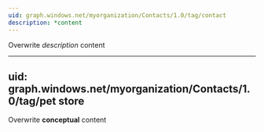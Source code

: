 ```yaml
---
uid: graph.windows.net/myorganization/Contacts/1.0/tag/contact
description: *content
---
```


Overwrite *description* content

---
uid: graph.windows.net/myorganization/Contacts/1.0/tag/pet store
---

Overwrite **conceptual** content